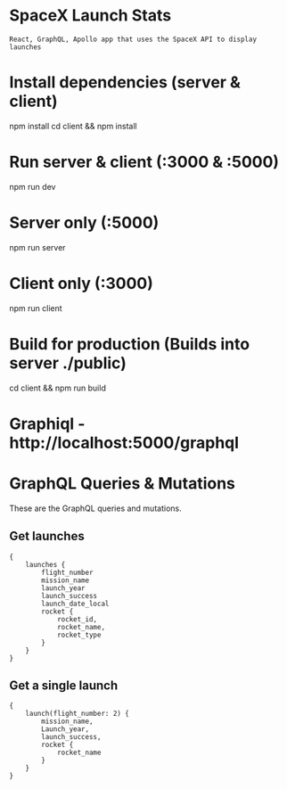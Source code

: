 # SpaceX Launch Stats
```
React, GraphQL, Apollo app that uses the SpaceX API to display launches
```

# Install dependencies (server & client)
npm install
cd client && npm install

# Run server & client (:3000 & :5000)
npm run dev

# Server only (:5000)
npm run server

# Client only (:3000)
npm run client

# Build for production (Builds into server ./public)
cd client && npm run build

# Graphiql - http://localhost:5000/graphql

# GraphQL Queries & Mutations

These are the GraphQL queries and mutations.

## Get launches
```
{
    launches {
        flight_number
        mission_name
        launch_year
        launch_success
        launch_date_local
        rocket {
            rocket_id,
            rocket_name,
            rocket_type
        }
    }
}
```

## Get a single launch
```
{
    launch(flight_number: 2) {
        mission_name,
        Launch_year,
        launch_success,
        rocket {
            rocket_name
        }
    }
}
```



